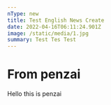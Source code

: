 ```yaml
---
nType: new
title: Test English News Create
date: 2022-04-16T06:11:24.901Z
image: /static/media/1.jpg
summary: Test Tes Test
---
```

# From penzai

Hello this is penzai